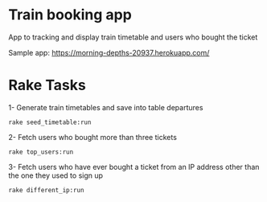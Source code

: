 # Train booking app
App to tracking and display train timetable and users who bought the ticket

Sample app: https://morning-depths-20937.herokuapp.com/

# Rake Tasks
1- Generate train timetables and save into table departures
```
rake seed_timetable:run
```
2- Fetch users who bought more than three tickets
```
rake top_users:run
```
3- Fetch users who have ever bought a ticket from an IP address other than the one they used to sign up
```
rake different_ip:run
```

